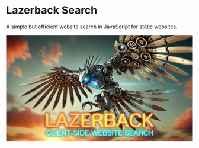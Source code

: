 # Lazerback Search
A simple but efficient website search in JavaScript for static websites.

![The Lazerback Search](img/lazerback-title-image.jpg)

